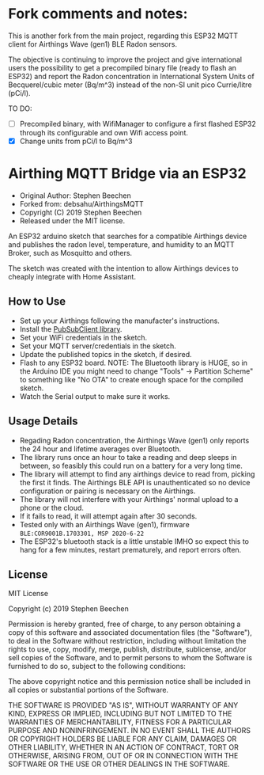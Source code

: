 Fork comments and notes:
==========

This is another fork from the main project, regarding this ESP32 MQTT client for Airthings Wave (gen1) BLE Radon sensors.

The objective is continuing to improve the project and give international users the possibility to get a precompiled binary file (ready to flash an ESP32) and report the Radon concentration in International System Units of Becquerel/cubic meter (Bq/m^3) instead of the non-SI unit pico Currie/litre (pCi/l).

TO DO:
- [ ] Precompiled binary, with WifiManager to configure a first flashed ESP32 through its configurable and own Wifi access point.
- [X] Change units from pCi/l to Bq/m^3

Airthing MQTT Bridge via an ESP32
==========

* Original Author: Stephen Beechen
* Forked from: debsahu/AirthingsMQTT
* Copyright (C) 2019 Stephen Beechen
* Released under the MIT license.

 An ESP32 arduino sketch that searches for a compatible Airthings device and publishes the radon level, temperature, and humidity to an MQTT Broker, such as Mosquitto and others.

 The sketch was created with the intention to allow Airthings devices to cheaply integrate with Home Assistant.

How to Use
----------
* Set up your Airthings following the manufacter's instructions.
* Install the [PubSubClient library](https://pubsubclient.knolleary.net/).
* Set your WiFi credentials in the sketch.
* Set your MQTT server/credentials in the sketch.
* Update the published topics in the sketch, if desired.
* Flash to any ESP32 board.  NOTE: The Bluetooth library is HUGE, so in the Arduino IDE you might need to change "Tools" -> Partition Scheme" to something like "No OTA" to create enough space for the compiled sketch.
* Watch the Serial output to make sure it works.

Usage Details
---------------------
* Regading Radon concentration, the Airthings Wave (gen1) only reports the 24 hour and lifetime averages over Bluetooth.
* The library runs once an hour to take a reading and deep sleeps in between, so feasibly this could run on a battery for a very long time.
* The library will attempt to find any airthings device to read from, picking the first it finds.  The Airthings BLE API is unauthenticated so no device configuration or pairing is necessary on the Airthings.
* The library will not interfere with your Airthings' normal upload to a phone or the cloud.
* If it fails to read, it will attempt again after 30 seconds.
* Tested only with an Airthings Wave (gen1), firmware `BLE:COR9001B.1703301, MSP 2020-6-22`
* The ESP32's bluetooth stack is a little unstable IMHO so expect this to hang for a few minutes, restart prematurely, and report errors often.


License
-------

MIT License

Copyright (c) 2019 Stephen Beechen

Permission is hereby granted, free of charge, to any person obtaining a copy
of this software and associated documentation files (the "Software"), to deal
in the Software without restriction, including without limitation the rights
to use, copy, modify, merge, publish, distribute, sublicense, and/or sell
copies of the Software, and to permit persons to whom the Software is
furnished to do so, subject to the following conditions:

The above copyright notice and this permission notice shall be included in all
copies or substantial portions of the Software.

THE SOFTWARE IS PROVIDED "AS IS", WITHOUT WARRANTY OF ANY KIND, EXPRESS OR
IMPLIED, INCLUDING BUT NOT LIMITED TO THE WARRANTIES OF MERCHANTABILITY,
FITNESS FOR A PARTICULAR PURPOSE AND NONINFRINGEMENT. IN NO EVENT SHALL THE
AUTHORS OR COPYRIGHT HOLDERS BE LIABLE FOR ANY CLAIM, DAMAGES OR OTHER
LIABILITY, WHETHER IN AN ACTION OF CONTRACT, TORT OR OTHERWISE, ARISING FROM,
OUT OF OR IN CONNECTION WITH THE SOFTWARE OR THE USE OR OTHER DEALINGS IN THE
SOFTWARE.
